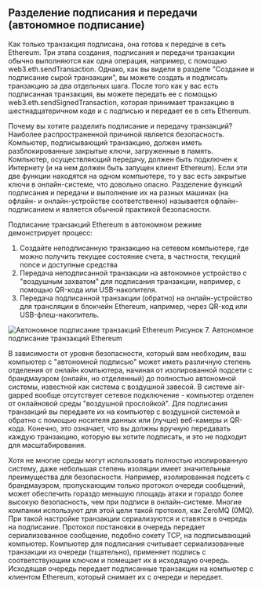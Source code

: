 ## Разделение подписания и передачи (автономное подписание)
Как только транзакция подписана, она готова к передаче в сеть Ethereum. Три этапа создания, подписания и передачи транзакции обычно выполняются как одна операция, например, с помощью web3.eth.sendTransaction. Однако, как вы видели в разделе "Создание и подписание сырой транзакции", вы можете создать и подписать транзакцию за два отдельных шага. После того как у вас есть подписанная транзакция, вы можете передать ее с помощью web3.eth.sendSignedTransaction, которая принимает транзакцию в шестнадцатеричном коде и с подписью и передает ее в сеть Ethereum.

Почему вы хотите разделить подписание и передачу транзакций? Наиболее распространенной причиной является безопасность. Компьютер, подписывающий транзакцию, должен иметь разблокированные закрытые ключи, загруженные в память. Компьютер, осуществляющий передачу, должен быть подключен к Интернету (и на нем должен быть запущен клиент Ethereum). Если эти две функции находятся на одном компьютере, то у вас есть закрытые ключи в онлайн-системе, что довольно опасно. Разделение функций подписания и передачи и выполнение их на разных машинах (на офлайн- и онлайн-устройстве соответственно) называется офлайн-подписанием и является обычной практикой безопасности.

Подписание транзакций Ethereum в автономном режиме демонстрирует процесс:
1. Создайте неподписанную транзакцию на сетевом компьютере, где можно получить текущее состояние счета, в частности, текущий nonce и доступные средства
2. Передача неподписанной транзакции на автономное устройство с "воздушным захватом" для подписания транзакции, например, с помощью QR-кода или USB-накопителя.
3. Передача подписанной транзакции (обратно) на онлайн-устройство для трансляции в блокчейн Ethereum, например, через QR-код или USB-флеш-накопитель.

![Автономное подписание транзакций Ethereum](./kartinki/offline_signing.png)
Рисунок 7. Автономное подписание транзакций Ethereum

В зависимости от уровня безопасности, который вам необходим, ваш компьютер с "автономной подписью" может иметь различную степень отделения от онлайн компьютера, начиная от изолированной подсети с брандмауэром (онлайн, но отделенный) до полностью автономной системы, известной как система с воздушной завесой. В системе air-gapped вообще отсутствует сетевое подключение - компьютер отделен от онлайновой среды "воздушной прослойкой". Для подписания транзакций вы передаете их на компьютер с воздушной системой и обратно с помощью носителя данных или (лучше) веб-камеры и QR-кода. Конечно, это означает, что вы должны вручную передавать каждую транзакцию, которую вы хотите подписать, и это не подходит для масштабирования.

Хотя не многие среды могут использовать полностью изолированную систему, даже небольшая степень изоляции имеет значительные преимущества для безопасности. Например, изолированная подсеть с брандмауэром, пропускающим только протокол очереди сообщений, может обеспечить гораздо меньшую площадь атаки и гораздо более высокую безопасность, чем при подписи в онлайн-системе. Многие компании используют для этой цели такой протокол, как ZeroMQ (0MQ). При такой настройке транзакции сериализуются и ставятся в очередь на подписание. Протокол постановки в очередь передает сериализованное сообщение, подобно сокету TCP, на подписывающий компьютер. Компьютер для подписания считывает сериализованные транзакции из очереди (тщательно), применяет подпись с соответствующим ключом и помещает их в исходящую очередь. Исходящая очередь передает подписанные транзакции на компьютер с клиентом Ethereum, который снимает их с очереди и передает.
